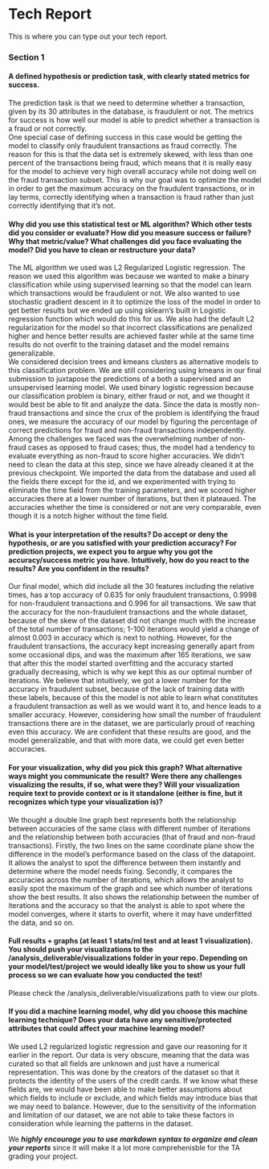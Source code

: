 # Tech Report
This is where you can type out your tech report.

### Section 1 ###
#### A defined hypothesis or prediction task, with clearly stated metrics for success. ####
The prediction task is that we need to determine whether a transaction, given by its 30 attributes in the database, is fraudulent or not. The metrics for success is how well our model is able to predict whether a transaction is a fraud or not correctly.  
One special case of defining success in this case would be getting the model to classify only fraudulent transactions as fraud correctly. The reason for this is that the data set is extremely skewed, with less than one percent of the transactions being fraud, which means that it is really easy for the model to achieve very high overall accuracy while not doing well on the fraud transaction subset. This is why our goal was to optimize the model in order to get the maximum accuracy on the fraudulent transactions, or in lay terms, correctly identifying when a transaction is fraud rather than just correctly identifying that it’s not.   
 
#### Why did you use this statistical test or ML algorithm? Which other tests did you consider or evaluate? How did you measure success or failure? Why that metric/value? What challenges did you face evaluating the model? Did you have to clean or restructure your data? ####
The ML algorithm we used was L2 Regularized Logistic regression. The reason we used this algorithm was because we wanted to make a binary classification while using supervised learning so that the model can learn which transactions would be fraudulent or not. We also wanted to use stochastic gradient descent in it to optimize the loss of the model in order to get better results but we ended up using sklearn’s built in Logistic regression function which would do this for us. We also had the default L2 regularization for the model so that incorrect classifications are penalized higher and hence better results are achieved faster while at the same time results do not overfit to the training dataset and the model remains generalizable.   
We considered decision trees and kmeans clusters as alternative models to this classification problem. We are still considering using kmeans in our final submission to juxtapose the predictions of a both a supervised and an unsupervised learning model. We used binary logistic regression because our classification problem is binary, either fraud or not, and we thought it would best be able to fit and analyze the data. Since the data is mostly non-fraud transactions and since the crux of the problem is identifying the fraud ones, we measure the accuracy of our model by figuring the percentage of correct predictions for fraud and non-fraud transactions independently. Among the challenges we faced was the overwhelming number of non-fraud cases as opposed to fraud cases; thus, the model had a tendency to evaluate everything as non-fraud to score higher accuracies. We didn’t need to clean the data at this step, since we have already cleaned it at the previous checkpoint. We imported the data from the database and used all the fields there except for the id, and we experimented with trying to eliminate the time field from the training parameters, and we scored higher accuracies there at a lower number of iterations, but then it plateaued. The accuracies whether the time is considered or not are very comparable, even though it is a notch higher without the time field.   
 
#### What is your interpretation of the results? Do accept or deny the hypothesis, or are you  satisfied with your prediction accuracy? For prediction projects, we expect you to argue why you got the accuracy/success metric you have. Intuitively, how do you react to the results? Are you confident in the results? ####
Our final model, which did include all the 30 features including the relative times, has a top accuracy of 0.635 for only fraudulent transactions, 0.9998 for non-fraudulent transactions and 0.996 for all transactions. We saw that the accuracy for the non-fraudulent transactions and the whole dataset, because of the skew of the dataset did not change much with the increase of the total number of transactions; 1-100 iterations would yield a change of almost 0.003 in accuracy which is next to nothing. However, for the fraudulent transactions, the accuracy kept increasing generally apart from some occasional dips, and was the maximum after 165 iterations, we saw that after this the model started overfitting and the accuracy started gradually decreasing, which is why we kept this as our optimal number of iterations. We believe that intuitively, we got a lower number for the accuracy in fraudulent subset, because of the lack of training data with these labels, because of this the model is not able to learn what constitutes a fraudulent transaction as well as we would want it to, and hence leads to a smaller accuracy. However, considering how small the number of fraudulent transactions there are in the dataset, we are particularly proud of reaching even this accuracy. We are confident that these results are good, and the model generalizable, and that with more data, we could get even better accuracies.   
 
#### For your visualization, why did you pick this graph? What alternative ways might you communicate the result? Were there any challenges visualizing the results, if so, what were they? Will your visualization require text to provide context or is it standalone (either is fine, but it recognizes which type your visualization is)? ####
We thought a double line graph best represents both the relationship between accuracies of the same class with different number of iterations and the relationship between both accuracies (that of fraud and non-fraud transactions).  Firstly, the two lines on the same coordinate plane show the difference in the model’s performance based on the class of the datapoint. It allows the analyst to spot the difference between them instantly and determine where the model needs fixing. Secondly, it compares the accuracies across the number of iterations, which allows the analyst to easily spot the maximum of the graph and see which number of iterations show the best results. It also shows the relationship between the number of iterations and the accuracy so that the analyst is able to spot where the model converges, where it starts to overfit, where it may have underfitted the data, and so on. 
 
#### Full results + graphs (at least 1 stats/ml test and at least 1 visualization). You should push your visualizations to the /analysis_deliverable/visualizations folder in your repo. Depending on your model/test/project we would ideally like you to show us your full process so we can evaluate how you conducted the test! ####
Please check the /analysis_deliverable/visualizations path to view our plots. 
 
#### If you did a machine learning model, why did you choose this machine learning technique? Does your data have any sensitive/protected attributes that could affect your machine learning model? ####
We used L2 regularized logistic regression and gave our reasoning for it earlier in the report. Our data is very obscure, meaning that the data was curated so that all fields are unknown and just have a numerical representation. This was done by the creators of the dataset so that it protects the identity of the users of the credit cards. If we know what these fields are, we would have been able to make better assumptions about which fields to include or exclude, and which fields may introduce bias that we may need to balance. However, due to the sensitivity of the information and limitation of our dataset, we are not able to take these factors in consideration while learning the patterns in the dataset. 


We ***highly encourage you to use markdown syntax to organize and clean your reports*** since it will make it a lot more comprehenisble for the TA grading your project.
